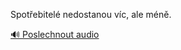 
Spotřebitelé nedostanou víc, ale méně.

[🔊 Poslechnout audio](/data/7-paragraphs/audio/chapter_129/para_002-Spotebitel-nedostanou-vc-ale-mn.mp3)
